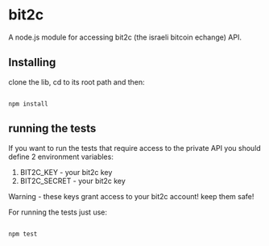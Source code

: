 # bit2c
A node.js module for accessing bit2c (the israeli bitcoin echange) API.

## Installing

clone the lib, cd to its root path and then:

<pre><code>
npm install
</code></pre>


## running the tests
If you want to run the tests that require access to the private API you should define 2 environment variables:
1. BIT2C_KEY - your bit2c key
2. BIT2C_SECRET - your bit2c key

Warning - these keys grant access to your bit2c account! keep them safe!

For running the tests just use:
<pre><code>
npm test
</code></pre>

